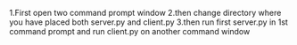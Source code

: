 1.First open two command prompt window 
2.then change directory where you have placed both server.py and client.py
3.then run first server.py in 1st command prompt and run client.py on another command window
